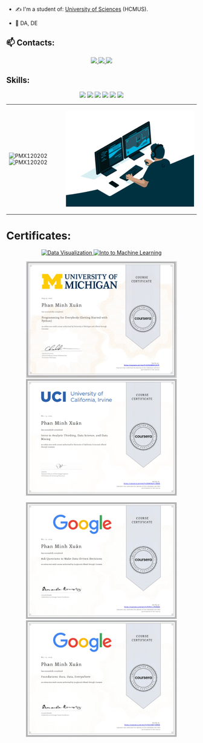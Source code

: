 
- ✍ I'm a student of: [ University of Sciences](https://www.hcmus.edu.vn/) (HCMUS).

- 🌱 DA, DE


## 📫 Contacts:



<p align="center">
  </a>
  <a href="https://www.facebook.com/profile.php?id=100010144266249" alt="Facebook">
    <img src="https://img.icons8.com/fluent/48/000000/facebook-new.png" target="_blank" />
  </a> 
  <a href="https://github.com/PMX120202" alt="Github">
    <img src="https://img.icons8.com/fluent/48/000000/github.png"/>
  </a> 
   <a href="https://www.instagram.com/minhxuan.phan/?hl=en" alt="Instagram">
    <img src="https://img.icons8.com/fluent/48/000000/instagram-new.png"/>
  </a> 
  
  

</p>

## Skills:
<p align="center">
  
  <img src="https://img.icons8.com/color/48/000000/microsoft-sql-server.png"/>
  
  <img src="https://img.icons8.com/color/48/000000/mysql-logo.png"/>
 
  <img src="https://img.icons8.com/color/48/000000/github-2.png"/>
  <img src="https://img.icons8.com/color/48/000000/visual-studio-code-2019.png"/>
  <img src="https://img.icons8.com/color/48/000000/visual-studio-2019.png"/>
  <img src="https://img.icons8.com/dusk/48/000000/anaconda.png"/>
</p>

<table style="width:100%;">
  <tr>
    <td>
      <img src="https://github-readme-stats.vercel.app/api/top-langs/?username=PMX120202&bg_color=FFFFFF00&text_color=179fa3&layout=compact&hide=CSS&langs_count=10&custom_title=Top%20ngôn%20ngữ%20được%20dùng" alt="PMX120202" width="100%"/>
      <img src="https://github-readme-stats.vercel.app/api?username=PMX120202&bg_color=FFFFFF00&text_color=179fa3&show_icons=true&count_private=true&include_all_commits=true&custom_title=Hoạt%20động%20trên%20Github" alt="PMX120202" width="100%"/>
    </td>
    <td>
      <p align="center"> 
        <img src="https://github.com/CodexploreRepo/CodexploreRepo/blob/master/.github/assets/coding.gif?raw=true" alt="dev" width="100%"/>
      </p>
    </td>
  </tr>
</table>

# Certificates:
<p align="center">
  <a href="https://www.kaggle.com/learn/certification/xuankun/data-visualization">
    <img alt="Data Visualization" title="Data Visualization" src="certificates/Minh%20Xu%C3%A2n%20Phan%20-%20Data%20Visualization.png" width="400px" />
  </a>
  <a href="https://www.kaggle.com/learn/certification/xuankun/intro-to-machine-learning">
    <img alt="Into to Machine Learning" title="Into to Machine Learning" src="certificates/Minh%20Xu%C3%A2n%20Phan%20-%20Intro%20to%20Machine%20Learning.png" width="400px" />
  </a>


</p>

<p align="center">
  <a href="https://www.coursera.org/account/accomplishments/certificate/DQ6XRNNJUX7P">
    <img alt="Programming for Everybody (Getting Started with Python)" title="Programming for Everybody (Getting Started with Python)" src="certificates/z3678790269239_7add34b5383705b402ee007131db3391.jpg" width="400px" />
  </a>
    <a href="https://www.coursera.org/account/accomplishments/certificate/D8M962V778MB">
    <img alt="Intro to Analytic Thinking, Data Science, and Data Mining" title="Intro to Analytic Thinking, Data Science, and Data
Mining" src="certificates/DataMining.png" width="400px" />
  </a>
  
  

</p>


<p align="center">
    <a href="https://www.coursera.org/account/accomplishments/certificate/XJFN7C7PAWBN">
    <img alt="Ask Questions to Make Data-Driven Decisions" title="Ask Questions to Make Data-Driven Decisions" src="https://github.com/PMX120202/PMX120202/blob/main/certificates/Coursera%20XJFN7C7PAWBN.jpg" width="400px" />
  </a>
   <a href="https://www.coursera.org/account/accomplishments/certificate/VVZ59BYYX4WB">
    <img alt="Foundations: Data, Data, Everywhere" title="Foundations: Data, Data, Everywhere" src="https://github.com/PMX120202/PMX120202/blob/main/certificates/Coursera%20VVZ59BYYX4WB.jpg" width="400px" />
  </a>
</p>
